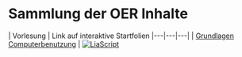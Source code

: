 # Sammlung der OER Inhalte 
| Vorlesung | Link auf interaktive Startfolien
|---|---|---|
| [Grundlagen Computerbenutzung](https://github.com/LiaScriptHTK/GrundlagenComputerbenutzung) | [![LiaScript](https://raw.githubusercontent.com/LiaScript/LiaScript/master/badges/course.svg)](https://liascript.github.io/course/?https://github.com/LiaScriptHTK/GrundlagenComputerbenutzung/blob/master/00_Einfuehrung.md) 

